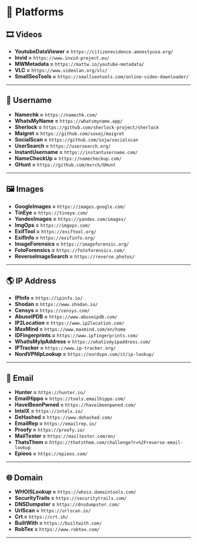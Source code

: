 # 🧮 Platforms

## 🎞️ Videos
- **YoutubeDataViewer =** `https://citizenevidence.amnestyusa.org/`
- **Invid =** `https://www.invid-project.eu/`
- **MWMetadata =** `https://mattw.io/youtube-metadata/`
- **VLC =** `https://www.videolan.org/vlc/`
- **SmallSeoTools =** `https://smallseotools.com/online-video-downloader/`
---

## 👤 Username

- **Namechk =** `https://namechk.com/`
- **WhatsMyName =** `https://whatsmyname.app/`
- **Sherlock =** `https://github.com/sherlock-project/sherlock`
- **Maigret =** `https://github.com/soxoj/maigret`
- **SocialScan =** `https://github.com/iojw/socialscan`
- **UserSearch =** `https://usersearch.org/`
- **InstantUsername =** `https://instantusername.com/`
- **NameCheckUp =** `https://namecheckup.com/`
- **GHunt =** `https://github.com/mxrch/GHunt`
---

## 🖼️ Images
- **GoogleImages =** `https://images.google.com/`
- **TinEye =** `https://tineye.com/`
- **YandexImages =** `https://yandex.com/images/`
- **ImgOps =** `https://imgops.com/`
- **ExifTool =** `https://exiftool.org/`
- **ExifInfo =** `https://exifinfo.org/`
- **ImageForensics =** `https://imageforensic.org/`
- **FotoForensics =** `https://fotoforensics.com/`
- **ReverseImageSearch =** `https://reverse.photos/`
---

## 🌎 IP Address

- **IPInfo =** `https://ipinfo.io/`
- **Shodan =** `https://www.shodan.io/`
- **Censys =** `https://censys.com/`
- **AbuseIPDB =** `https://www.abuseipdb.com/`
- **IP2Location =** `https://www.ip2location.com/`
- **MaxMind =** `https://www.maxmind.com/en/home`
- **IDFingerprints =** `https://www.ipfingerprints.com/`
- **WhatIsMyIpAddress =** `https://whatismyipaddress.com/`
- **IPTracker =** `https://www.ip-tracker.org/`
- **NordVPNIpLookup =** `https://nordvpn.com/it/ip-lookup/`
---

## 📧 Email

- **Hunter =** `https://hunter.io/`
- **EmailHippo =** `https://tools.emailhippo.com/`
- **HaveIBeenPwned =** `https://haveibeenpwned.com/`
- **IntelX =** `https://intelx.io/`
- **DeHashed =** `https://www.dehashed.com/`
- **EmailRep =** `https://emailrep.io/`
- **Proofy =** `https://proofy.io/`
- **MailTester =** `https://mailtester.com/en/`
- **ThatsThem =** `https://thatsthem.com/challenge?r=%2Freverse-email-lookup`
- **Epieos =** `https://epieos.com/`
---

## 🌐 Domain

- **WHOISLookup =** `https://whois.domaintools.com/`
- **SecurityTrails =** `https://securitytrails.com/`
- **DNSDumpster =** `https://dnsdumpster.com/`
- **UrlScan =** `https://urlscan.io/`
- **Crt =** `https://crt.sh/`
- **BuiltWith =** `https://builtwith.com/`
- **RobTex =** `https://www.robtex.com/`
---
